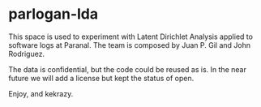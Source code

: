 # parlogan-lda

This space is used to experiment with Latent Dirichlet Analysis applied to software logs at Paranal. The team is composed by Juan P. Gil and John Rodriguez.

The data is confidential, but the code could be reused as is. In the near future we will add a license but kept the status of open. 

Enjoy, and kekrazy.
